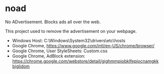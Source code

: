 # noad

No ADvertisement. Blocks ads all over the web.

This project used to remove the advertisement on your webpage.

* Windows Host: C:\Windows\System32\drivers\etc\hosts
* Google Chrome, <https://www.google.com/intl/en-US/chrome/browser/>
* Google Chrome, User StyleSheets: Custom.css
* Google Chrome, AdBlock extension: <https://chrome.google.com/webstore/detail/gighmmpiobklfepjocnamgkkbiglidom>